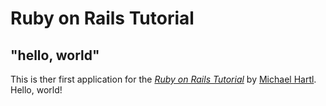 # Ruby on Rails Tutorial

## "hello, world"

This is ther first application for the
[*Ruby on Rails Tutorial*](https://railstutorial.jp/)
by [Michael Hartl](http://www.michaelhartl.com/). Hello, world!
